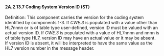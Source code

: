 #### 2A.2.13.7 Coding System Version ID (ST)

Definition: This component carries the version for the coding system identified by components 1-3. If _CWE.3_ is populated with a value other than HL7nnnn or is of table type user-defined, version ID must be valued with an actual version ID. If _CWE.3_ is populated with a value of HL7nnnn and nnnn is of table type HL7, version ID may have an actual value or it may be absent. If version ID is absent, it will be interpreted to have the same value as the HL7 version number in the message header.
